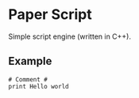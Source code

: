# Paper Script

Simple script engine (written in C++).

## Example

```
# Comment #
print Hello world
```